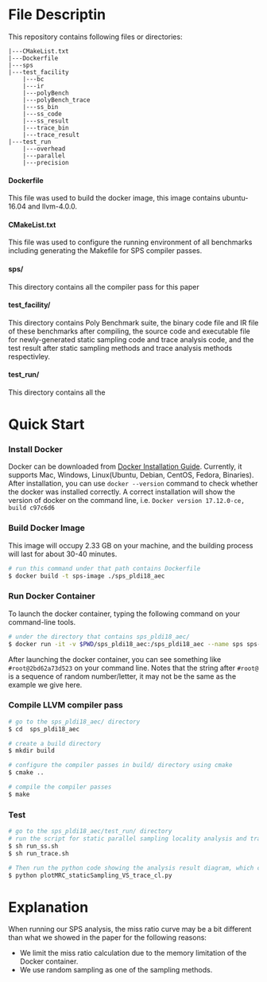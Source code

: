 
# File Descriptin
This repository contains following files or directories:
```
|---CMakeList.txt
|---Dockerfile
|---sps
|---test_facility
    |---bc
    |---ir
    |---polyBench
    |---polyBench_trace
    |---ss_bin
    |---ss_code
    |---ss_result
    |---trace_bin
    |---trace_result
|---test_run
    |---overhead
    |---parallel
    |---precision
```
#### Dockerfile
This file was used to build the docker image, this image contains ubuntu-16.04 and llvm-4.0.0.
#### CMakeList.txt
This file was used to configure the running environment of all benchmarks including generating the Makefile for SPS compiler passes.
#### sps/
This directory contains all the compiler pass for this paper
#### test_facility/
This directory contains Poly Benchmark suite, the binary code file and IR file of these benchmarks after compiling, the source code and executable file for newly-generated static sampling code and trace analysis code,  and the test result after static sampling methods and trace analysis methods respectivley. 
#### test_run/
This directory contains all the 

# Quick Start

### Install Docker
Docker can be downloaded from [Docker Installation Guide](https://docs.docker.com/docker-for-mac/install/). Currently, it supports Mac, Windows, Linux(Ubuntu, Debian, CentOS, Fedora, Binaries). After installation, you can use `docker --version` command to check whether the docker was installed correctly. A correct installation will show the version of docker on the command line, i.e. `Docker version 17.12.0-ce, build c97c6d6`
 
### Build Docker Image
This image will occupy 2.33 GB on your machine, and the building process will last for about 30-40 minutes.
```bash
# run this command under that path contains Dockerfile
$ docker build -t sps-image ./sps_pldi18_aec
```

### Run Docker Container
To launch the docker container, typing the following command on your command-line tools. 
```bash
# under the directory that contains sps_pldi18_aec/
$ docker run -it -v $PWD/sps_pldi18_aec:/sps_pldi18_aec --name sps sps-image /bin/bash
```
After launching the docker container, you can see something like `#root@2bd62a73d523` on your command line. Notes that the string after `#root@` is a sequence of random number/letter, it may not be the same as the example we give here. 

### Compile LLVM compiler pass
```bash
# go to the sps_pldi18_aec/ directory
$ cd  sps_pldi18_aec

# create a build directory
$ mkdir build

# configure the compiler passes in build/ directory using cmake
$ cmake ..

# compile the compiler passes
$ make
```

### Test
```bash
# go to the sps_pldi18_aec/test_run/ directory 
# run the script for static parallel sampling locality analysis and trace analysis. Notes that the running time for this two script will last around XXX minutes.
$ sh run_ss.sh
$ sh run_trace.sh

# Then run the python code showing the analysis result diagram, which comparing the miss ratio curve between our SPS method and Trace Analysis
$ python plotMRC_staticSampling_VS_trace_cl.py
```

# Explanation
When running our SPS analysis, the miss ratio curve may be a bit different than what we showed in the paper for the following reasons:
- We limit the miss ratio calculation due to the memory limitation of the Docker container.
- We use random sampling as one of the sampling methods.


